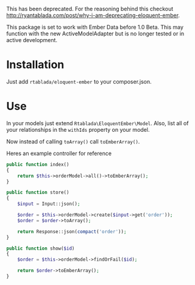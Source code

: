 This has been deprecated.
For the reasoning behind this checkout http://ryantablada.com/post/why-i-am-deprecating-eloquent-ember.

This package is set to work with Ember Data before 1.0 Beta.
This may function with the new ActiveModelAdapter but is no longer tested or in active development.

Installation
===========

Just add `rtablada/eloquent-ember` to your composer.json.

Use
===========
In your models just extend `Rtablada\EloquentEmber\Model`.
Also, list all of your relationships in the `withIds` property on your model.

Now instead of calling `toArray()` call `toEmberArray()`.

Heres an example controller for reference

```php
public function index()
{
	return $this->orderModel->all()->toEmberArray();
}

public function store()
{
	$input = Input::json();

	$order = $this->orderModel->create($input->get('order'));
	$order = $order->toArray();

	return Response::json(compact('order'));
}

public function show($id)
{
	$order = $this->orderModel->findOrFail($id);

	return $order->toEmberArray();
}
```

